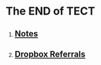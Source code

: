 # The END of TECT #

  1. ## [Notes](Notes.md) ##

  1. ## [Dropbox Referrals](DropboxReferrals.md) ##

